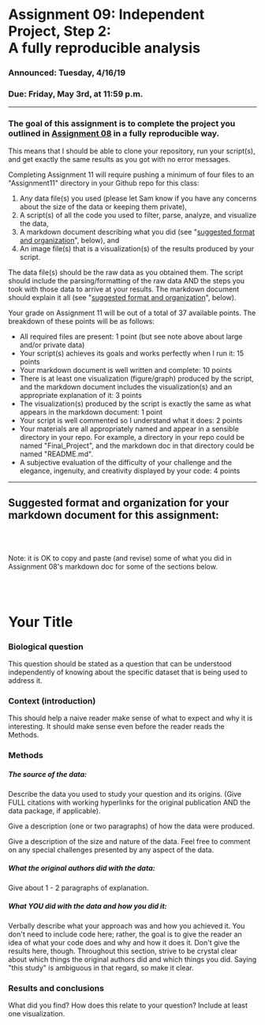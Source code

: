 # Assignment 09: Independent Project, Step 2: <br> A fully reproducible analysis

### Announced: Tuesday, 4/16/19

### Due: Friday, May 3rd, at 11:59 p.m.

___

### The goal of this assignment is to complete the project you outlined in [Assignment 08](https://github.com/flaxmans/CompBio_on_git/blob/master/Assignments/08_Independent_Project_Step1.md) in a fully reproducible way.
This means that I should be able to clone your repository, run your script(s), and get exactly the same results as you got with no error messages.

Completing Assignment 11 will require pushing a minimum of four files to an "Assignment11" directory in your Github repo for this class:

1. Any data file(s) you used (please let Sam know if you have any concerns about the size of the data or keeping them private),  
2. A script(s) of all the code you used to filter, parse, analyze, and visualize the data,  
3. A markdown document describing what you did (see "[suggested format and organization](#ExampleLayout)", below), and  
4. An image file(s) that is a visualization(s) of the results produced by your script.

The data file(s) should be the raw data as you obtained them.  The script should include the parsing/formatting of the raw data AND the steps you took with those data to arrive at your results.  The markdown document should explain it all (see "[suggested format and organization](#ExampleLayout)", below).

Your grade on Assignment 11 will be out of a total of 37 available points.  The breakdown of these points will be as follows:  

* All required files are present: 1 point (but see note above about large and/or private data)
* Your script(s) achieves its goals and works perfectly when I run it: 15 points
* Your markdown document is well written and complete: 10 points
* There is at least one visualization (figure/graph) produced by the script, and the markdown document includes the visualization(s) and an appropriate explanation of it: 3 points
* The visualization(s) produced by the script is exactly the same as what appears in the markdown document: 1 point
* Your script is well commented so I understand what it does: 2 points
* Your materials are all appropriately named and appear in a sensible directory in your repo.  For example, a directory in your repo could be named "Final_Project", and the markdown doc  in that directory could be named "README.md".
* A subjective evaluation of the difficulty of your challenge and the elegance, ingenuity, and creativity displayed by your code: 4 points


____


<h2 id="ExampleLayout"> 
Suggested format and organization for your markdown document for this assignment:</h2>
  
<br>  
<br>  
  
Note: it is OK to copy and paste (and revise) some of what you did in Assignment 08's markdown doc for some of the sections below.

<br>
<br>

# Your Title

### Biological question
This question should be stated as a question that can be understood independently of knowing about the specific dataset that is being used to address it.

### Context (introduction)
This should help a naive reader make sense of what to expect and why it is interesting. It should make sense even before the reader reads the Methods. 

### Methods
##### The source of the data:
Describe the data you used to study your question and its origins.  (Give FULL citations with working hyperlinks for the original publication AND the data package, if applicable).

Give a description (one or two paragraphs) of how the data were produced.

Give a description of the size and nature of the data.  Feel free to comment on any special challenges presented by any aspect of the data.

##### What the original authors did with the data:
Give about 1 - 2 paragraphs of explanation.

##### What _YOU_ did with the data and how you did it:
Verbally describe what your approach was and how you achieved it.  You don't need to include code here; rather, the goal is to give the reader an idea of what your code does and why and how it does it.  Don't give the results here, though.  Throughout this section, strive to be crystal clear about which things the original authors did and which things you did.  Saying "this study" is ambiguous in that regard, so make it clear.

### Results and conclusions
What did you find?  How does this relate to your question?  Include at least one visualization.



